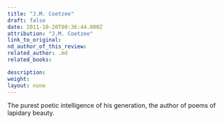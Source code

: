 ```yaml
---
title: "J.M. Coetzee"
draft: false
date: 2011-10-20T00:36:44.000Z
attribution: "J.M. Coetzee"
link_to_original:
nd_author_of_this_review:
related_author: .md
related_books:

description:
weight:
layout: none
---
```

The purest poetic intelligence of his generation, the author of poems of lapidary beauty.

